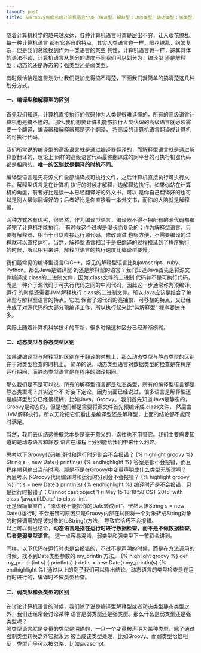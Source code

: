 ```yaml
---
layout: post
title: 从Groovy角度总结计算机语言分类（编译型、解释型；动态类型、静态类型；强类型、弱类型）
---
```


随着计算机科学的越来越发达，各种计算机语言可谓是层出不穷，让人眼花缭乱。每一种计算机语言
都有它各自的特点，其实人类语言也一样，眼花缭乱，纷繁复杂，但是我们总能找到作为一类语言的某些
共性，计算机语言也一样，避其具体的语法不谈，计算机语言从划分的维度不同我们可以划分为：编译型
还是解释型；动态的还是静态的；强类型还是弱类型。  
<!-- more -->  

有时候恰恰是这些划分让我们更加觉得搞不清楚，下面我们就简单的搞清楚这几种划分方式。

#### 一、编译型和解释型的区别
首先我们知道，计算机直接执行的代码作为人类是很难读懂的，所有的高级语言计算机也是搞不懂的。
那么我们想要计算机能够执行人类认识的高级语言就必须需要一个翻译，编译器和解释器都是这个翻译，
将高级的计算机语言翻译成计算机的可执行代码。    

我们所常说的编译型的高级语言就是通过编译器翻译的，而解释型语言就是通过解释器翻译的，理论上
同样的高级语言代码最终翻译成的同平台的可执行机器代码都是相同的。<b>唯一的区别就是翻译的时机不同。</b>    

编译型语言是先将源文件全部编译成可执行文件，之后计算机直接执行可执行文件。解释型语言是在计算机
执行的时候才解释，边解释边执行。如果你站在计算机的角度，前者好比是读一本已经翻译好的外文书，可以
是你自己翻译好的也可以是别人帮你翻译好的；后者好比是你直接看一本外文书，而你的大脑就是解释器。    

两种方式各有优劣，很显然，作为编译型语言，编译器不得不把所有的源代码都编译完了计算机才能执行，
有时候这个过程是漫长而复杂的；作为解释型语言，只要有解释器，相当于可以直接运行源代码，修改调试
也很方便，不需要编译的过程就可以直接运行。当然，解释型语言相当于是把翻译的过程推延到了程序执行
的时候，所以相对来讲，解释型语言的执行速度比编译型要慢。    

我们最常见的编译型语言C/C++，常见的解释型语言比如javascript、ruby、Python。那么Java是编译型
的还是解释型的语言？我们知道Java首先是将源文件编译成.class的二进制文件，因为.class文件的二进制
代码并不是可执行代码，而是一种介于源代码于可执行代码之间的中间代码，因此这一步通常称为预编译。运行
的时候还需要JVM解释执行.class的二进制文件。所以Java应该是结合了编译型与解释型语言的特点。它既
保留了源代码的高抽象、可移植的特点，又已经完成了对源代码的大部分预编译工作，所以执行起来比“纯解释型”
程序要快许多。    

实际上随着计算机科学技术的革新，很多时候这种区分已经渐渐模糊。

#### 二、动态类型与静态类型区别
如果说编译型与解释型的区别在于翻译的时机上，那么动态类型与静态类型的区别在于对类型检查的时机上。
简单的说，动态类型语言对数据类型的检查是在程序运行期间，而静态类型语言是在程序的编译期间。    

那么我们是不是可以说，所有的解释型语言都是动态类型，所有的编译型语言都是静态类型呢？其实这个不
好妄下定论，因为前面已经说过，很多语言是解释型还是编译型划分已经很模糊，比如Java，Groovy。
我们首先知道Java是静态的，Groovy是动态的，但是他们都是需要将源文件首先预编译成.class文件，
然后由JVM解释执行，所以无论把它们看出是编译型还是解释型，上面的结论都不能同时满足。    

当然，我们去纠结这些概念本身是毫无意义的，索性也不用管它。我们主要需要知道的是动态语言和静态
语言在编程上分别能给我们带来什么利弊。      

思考以下Groovy代码编译时和运行时分别会不会报错？
{% highlight groovy %}
String s = new Date()
println(s)
{% endhighlight %}
答案是都不会报错，而且程序顺利输出当前时间。那是不是在Groovy中变量声明成什么类型无所谓啊？     
再思考以下Groovy代码编译时和运行时分别会不会报错？
{% highlight groovy %}
int s = new Date()
println(s)
{% endhighlight %}
编译时还是不会报错，只是运行时报错了：Cannot cast object 'Fri May 15 18:18:58 CST 2015' 
with class 'java.util.Date' to class 'int'.    
还是很简单直白，“原谅我不能把你的Date转成int”。恍然大悟String s = new Date()运行时
不会报错的原因只是Groovy内部在试图将一个对象转成String对象的时候调用的是该对象的toString()方法，
导致它恰巧不会报错。    
以上可以得出结论，<b>动态语言是指在运行时进行数据检查，而不是不做数据检查，后者是弱类型语言</b>。
这一点容易混淆，弱类型和强类型下一节将会讲到。    

同样，以下代码在运行时也是会报错的，不过不是声明的时候，而是在方法调用的时候。找不到Date类型参数的
my_println 方法。
{% highlight groovy %}
def my_println(int s) {
    println(s)
}
def s = new Date()
my_println(s)
{% endhighlight %}
通过以上的例子我们可以得出结论，动态语言的类型检查是在运行时进行的，编译时不做类型检查。

#### 二、弱类型和强类型的区别
在讨论计算机语言的时候，我们除了说是编译型解释型或者动态类型静态类型之外，我们还经常会讨论某种
语言是弱类型还是强类型。那么什么是弱类型还是强类型呢？    
强类型语言就是变量的类型是明确的，一旦一个变量被声明为某种类型，除了通过强制类型转换之外它就永远
被当成该类型处理，比如Groovy。而弱类型恰恰相反，类型几乎可以被忽略，比如javascript。









